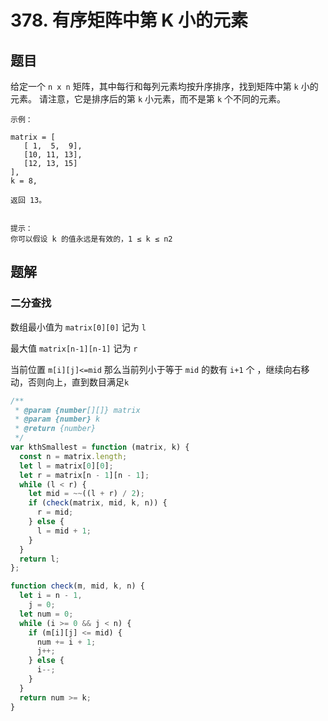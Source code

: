 # 378. 有序矩阵中第 K 小的元素

## 题目

给定一个 `n x n` 矩阵，其中每行和每列元素均按升序排序，找到矩阵中第 `k` 小的元素。
请注意，它是排序后的第 `k` 小元素，而不是第 `k` 个不同的元素。

```auto
示例：

matrix = [
   [ 1,  5,  9],
   [10, 11, 13],
   [12, 13, 15]
],
k = 8,

返回 13。


提示：
你可以假设 k 的值永远是有效的，1 ≤ k ≤ n2
```

## 题解

### 二分查找

数组最小值为 `matrix[0][0]` 记为 `l`

最大值 `matrix[n-1][n-1]` 记为 `r`

当前位置 `m[i][j]<=mid`
那么当前列小于等于 `mid` 的数有 `i+1` 个 ，继续向右移动，否则向上，直到数目满足`k`

```JavaScript
/**
 * @param {number[][]} matrix
 * @param {number} k
 * @return {number}
 */
var kthSmallest = function (matrix, k) {
  const n = matrix.length;
  let l = matrix[0][0];
  let r = matrix[n - 1][n - 1];
  while (l < r) {
    let mid = ~~((l + r) / 2);
    if (check(matrix, mid, k, n)) {
      r = mid;
    } else {
      l = mid + 1;
    }
  }
  return l;
};

function check(m, mid, k, n) {
  let i = n - 1,
    j = 0;
  let num = 0;
  while (i >= 0 && j < n) {
    if (m[i][j] <= mid) {
      num += i + 1;
      j++;
    } else {
      i--;
    }
  }
  return num >= k;
}

```
